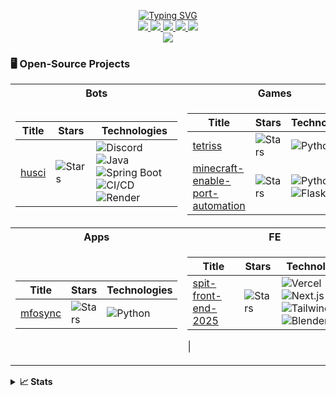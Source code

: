 <p align="center">
<a href="https://github.com/nhathuynguyen19">
    <img src="https://readme-typing-svg.demolab.com?font=Consolas&size=18&duration=2000&color=FFFFFF&pause=100&multiline=true&width=500&height=80&lines=Nhat+Huy+Nguyen;Software+Engineering+Student;Bots+%7C+Games" alt="Typing SVG" />
</a>
<br>
<a href="https://www.instagram.com/_nhathuynguyen_/">
	<img src="https://img.shields.io/badge/Instagram-f56161?style=flat&labelColor=f56161&logo=instagram&logoColor=white">
</a>
<a href="https://www.facebook.com/nhathuynguyenn">
	<img src="https://img.shields.io/badge/-Facebook-1ca0f1?style=flat&labelColor=1ca0f1&logo=facebook&logoColor=white&link=https://www.facebook.com/nhathuynguyenn">
	</a>
<a href="https://www.tiktok.com/@_nhathuynguyen">
	<img src="https://img.shields.io/badge/-TikTok-000000?style=flat&labelColor=000000&logo=tiktok&logoColor=white&link=https://www.tiktok.com/@_nhathuynguyen">
	</a>
<a href="https://discord.gg/uREcgFRm">
	<img src="https://img.shields.io/badge/Discord-7289DA?style=flat&logo=discord&logoColor=white&link=https://discord.gg/3GhWXn4S">
</a>
<a href="https://www.youtube.com/@nhathuy_nguyen">
	<img src="https://img.shields.io/badge/YouTube-FF0000?style=flat&logo=youtube&logoColor=white&link=https://www.youtube.com/@nhathuy_nguyen">
</a>
<br>
<a href="https://github.com/nhathuynguyen19">
    <img src="https://github-stats-alpha.vercel.app/api?username=nhathuynguyen19&cc=22272e&tc=FFFFFF&ic=fff&bc=0000">
</a>
</p>

### 🖥️ Open-Source Projects
<table>
<tr><th>Bots</th><th>Games</th></tr>
<tr><td>

| Title | Stars | Technologies |
| -- | -- | -- | 
| [husci](https://github.com/nhathuynguyen19/husci-2) | ![Stars](https://img.shields.io/github/stars/nhathuynguyen19/husci-2?style=flat-square&labelColor=black) | ![Discord](https://img.shields.io/badge/API-black?style=flat-square&logo=discord) ![Java](https://img.shields.io/badge/Java-black?style=flat-square&logo=java) <br> ![Spring Boot](https://img.shields.io/badge/Spring&nbsp;Boot-black?style=flat-square&logo=springboot) <br> ![CI/CD](https://img.shields.io/badge/CI/CD-black?style=flat-square&logo=githubactions) ![Render](https://img.shields.io/badge/Render-black?style=flat-square&logo=render) | 

</td><td>

| Title | Stars | Technologies |
| -- | -- | -- | 
| [tetriss](https://github.com/nhathuynguyen19/Tetris.git) | ![Stars](https://img.shields.io/github/stars/nhathuynguyen19/Tetris?style=flat-square&labelColor=black) | ![Python](https://img.shields.io/badge/Python-black?style=flat-square&logo=python) |
| [minecraft-enable-port-automation](https://github.com/nhathuynguyen19/minecraft-enable-port-automation.git) | ![Stars](https://img.shields.io/github/stars/nhathuynguyen19/minecraft-enable-port-automation?style=flat-square&labelColor=black) | ![Python](https://img.shields.io/badge/Python-black?style=flat-square&logo=python) ![Flask](https://img.shields.io/badge/Flask-black?style=flat-square&logo=flask) |
   
</td></tr>
<tr><th>Apps</th><th>FE</th></tr>
<tr><td>

| Title | Stars | Technologies |
| -- | -- | -- | 
| [mfosync](https://github.com/nhathuynguyen19/Mfosync.git) | ![Stars](https://img.shields.io/github/stars/nhathuynguyen19/mfosync?style=flat-square&labelColor=black) | ![Python](https://img.shields.io/badge/Python-black?style=flat-square&logo=python) |
  
</td>
<td>

| Title | Stars | Technologies |
| -- | -- | -- | 
| [spit-front-end-2025](https://github.com/nhathuynguyen19/spit-front-end-2025) | ![Stars](https://img.shields.io/github/stars/nhathuynguyen19/spit-front-end-2025?style=flat-square&labelColor=black) | ![Vercel](https://img.shields.io/badge/Vercel-black?style=flat-square&logo=vercel)  ![Next.js](https://img.shields.io/badge/Next.js-black?style=flat-square&logo=nextdotjs) <br /> ![Tailwind CSS](https://img.shields.io/badge/Tailwind_CSS-06B6D4?style=flat-square&logo=tailwindcss&logoColor=white) ![Blender](https://img.shields.io/badge/Blender-F5792A?style=flat-square&logo=blender&logoColor=white)
| 

</td>
</tr>
</table>

<details>
<summary><strong>📈 Stats</strong></summary>
<br>
My Github Stats

![](http://github-profile-summary-cards.vercel.app/api/cards/profile-details?username=nhathuynguyen19&theme=dark)
<br>
![](http://github-profile-summary-cards.vercel.app/api/cards/repos-per-language?username=nhathuynguyen19&theme=dark) 
![](http://github-profile-summary-cards.vercel.app/api/cards/most-commit-language?username=nhathuynguyen19&theme=dark)

</details>

